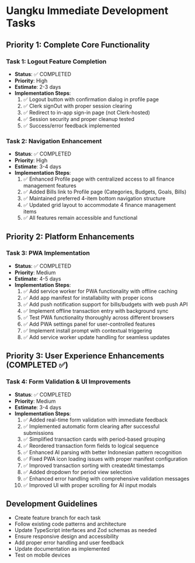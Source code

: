 # Uangku Immediate Development Tasks

## Priority 1: Complete Core Functionality

### Task 1: Logout Feature Completion
- **Status**: ✅ COMPLETED
- **Priority**: High
- **Estimate**: 2-3 days
- **Implementation Steps**:
  1. ✅ Logout button with confirmation dialog in profile page
  2. ✅ Clerk signOut with proper session clearing
  3. ✅ Redirect to in-app sign-in page (not Clerk-hosted)
  4. ✅ Session security and proper cleanup tested
  5. ✅ Success/error feedback implemented

### Task 2: Navigation Enhancement
- **Status**: ✅ COMPLETED  
- **Priority**: High
- **Estimate**: 3-4 days
- **Implementation Steps**:
  1. ✅ Enhanced Profile page with centralized access to all finance management features
  2. ✅ Added Bills link to Profile page (Categories, Budgets, Goals, Bills)
  3. ✅ Maintained preferred 4-item bottom navigation structure
  4. ✅ Updated grid layout to accommodate 4 finance management items
  5. ✅ All features remain accessible and functional

## Priority 2: Platform Enhancements

### Task 3: PWA Implementation
- **Status**: ✅ COMPLETED
- **Priority**: Medium
- **Estimate**: 4-5 days
- **Implementation Steps**:
  1. ✅ Add service worker for PWA functionality with offline caching
  2. ✅ Add app manifest for installability with proper icons
  3. ✅ Add push notification support for bills/budgets with web push API
  4. ✅ Implement offline transaction entry with background sync
  5. ✅ Test PWA functionality thoroughly across different browsers
  6. ✅ Add PWA settings panel for user-controlled features
  7. ✅ Implement install prompt with contextual triggering
  8. ✅ Add service worker update handling for seamless updates

## Priority 3: User Experience Enhancements (COMPLETED ✅)

### Task 4: Form Validation & UI Improvements
- **Status**: ✅ COMPLETED
- **Priority**: Medium
- **Estimate**: 3-4 days
- **Implementation Steps**:
  1. ✅ Added real-time form validation with immediate feedback
  2. ✅ Implemented automatic form clearing after successful submissions
  3. ✅ Simplified transaction cards with period-based grouping
  4. ✅ Reordered transaction form fields to logical sequence
  5. ✅ Enhanced AI parsing with better Indonesian pattern recognition
  6. ✅ Fixed PWA icon loading issues with proper manifest configuration
  7. ✅ Improved transaction sorting with createdAt timestamps
  8. ✅ Added dropdown for period view selection
  9. ✅ Enhanced error handling with comprehensive validation messages
  10. ✅ Improved UI with proper scrolling for AI input modals

## Development Guidelines
- Create feature branch for each task
- Follow existing code patterns and architecture
- Update TypeScript interfaces and Zod schemas as needed
- Ensure responsive design and accessibility
- Add proper error handling and user feedback
- Update documentation as implemented
- Test on mobile devices